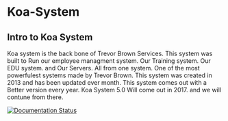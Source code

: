 # Koa-System


## Intro to Koa System
Koa system is the back bone of Trevor Brown Services. 
This system was built to Run our employee managment system. Our Training system. Our EDU system. and Our Servers. All from one system. One of the most powerfulest systems made by Trevor Brown. This system was created in 2013 and has been updated ever month. This system comes out with a Better version every year. Koa System 5.0 Will come out in 2017. and we will contune from there.








[![Documentation Status](https://readthedocs.org/projects/koa-system/badge/?version=latest)](http://koa-system.readthedocs.org/en/latest/?badge=latest)
